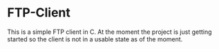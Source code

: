 # FTP-Client
This is a simple FTP client in C. At the moment the project is just getting started so the client is not in a usable state as of the moment. 
